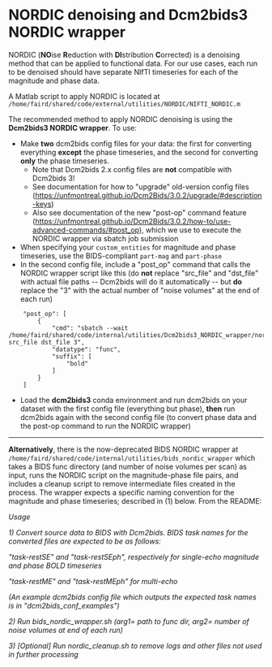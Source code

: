 # NORDIC denoising and Dcm2bids3 NORDIC wrapper

NORDIC (**NO**ise **R**eduction with **DI**stribution **C**orrected) is a denoising method that can be applied to functional data. For our use cases, each run to be denoised should have separate NIfTI timeseries for each of the magnitude and phase data.

A Matlab script to apply NORDIC is located at `/home/faird/shared/code/external/utilities/NORDIC/NIFTI_NORDIC.m`

The recommended method to apply NORDIC denoising is using the **Dcm2bids3 NORDIC wrapper**. To use:

- Make **two** dcm2bids config files for your data: the first for converting everything **except** the phase timeseries, and the second for converting **only** the phase timeseries.
  - Note that Dcm2bids 2.x config files are **not** compatible with Dcm2bids 3!
  - See documentation for how to "upgrade" old-version config files (https://unfmontreal.github.io/Dcm2Bids/3.0.2/upgrade/#description-keys)
  - Also see documentation of the new "post-op" command feature (https://unfmontreal.github.io/Dcm2Bids/3.0.2/how-to/use-advanced-commands/#post_op), which we use to execute the NORDIC wrapper via sbatch job submission 
- When specifying your `custom_entities` for magnitude and phase timeseries, use the BIDS-compliant `part-mag` and `part-phase` 
- In the second config file, include a "post_op" command that calls the NORDIC wrapper script like this (do **not** replace "src_file" and "dst_file" with actual file paths -- Dcm2bids will do it automatically -- but **do** replace the "3" with the actual number of "noise volumes" at the end of each run)
```
    "post_op": [
        {
            "cmd": "sbatch --wait /home/faird/shared/code/internal/utilities/Dcm2bids3_NORDIC_wrapper/nordicsbatch.sh src_file dst_file 3",
            "datatype": "func",
            "suffix": [
                "bold"
            ]
        }
    ]
```
- Load the **dcm2bids3** conda environment and run dcm2bids on your dataset with the first config file (everything but phase), **then** run dcm2bids again with the second config file (to convert phase data and the post-op command to run the NORDIC wrapper)

---

**Alternatively**, there is the now-deprecated BIDS NORDIC wrapper at `/home/faird/shared/code/internal/utilities/bids_nordic_wrapper` which takes a BIDS func directory (and number of noise volumes per scan) as input, runs the NORDIC script on the magnitude-phase file pairs, and includes a cleanup script to remove intermediate files created in the process. The wrapper expects a specific naming convention for the magnitude and phase timeseries; described in (1) below. From the README:


_Usage_


_1) Convert source data to BIDS with Dcm2bids. BIDS task names for the converted files are expected to be as follows:_


_"task-restSE" and "task-restSEph", respectively for single-echo magnitude and phase BOLD timeseries_


_"task-restME" and "task-restMEph" for multi-echo_


_(An example dcm2bids config file which outputs the expected task names is in "dcm2bids_conf_examples")_


_2) Run bids_nordic_wrapper.sh (arg1= path to func dir, arg2= number of noise volumes at end of each run)_


_3) [Optional] Run nordic_cleanup.sh to remove logs and other files not used in further processing_
